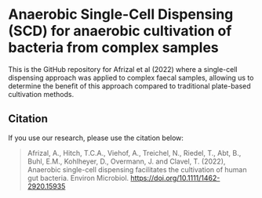 # Anaerobic Single-Cell Dispensing (SCD) for anaerobic cultivation of bacteria from complex samples


This is the GitHub repository for Afrizal et al (2022) where a single-cell dispensing approach was applied to complex faecal samples, allowing us to determine the benefit of this approach compared to traditional plate-based cultivation methods.

## Citation

If you use our research, please use the citation below:

> Afrizal, A., Hitch, T.C.A., Viehof, A., Treichel, N., Riedel, T., Abt, B., Buhl, E.M., Kohlheyer, D., Overmann, J. and Clavel, T. (2022), Anaerobic single-cell dispensing facilitates the cultivation of human gut bacteria. Environ Microbiol. https://doi.org/10.1111/1462-2920.15935
